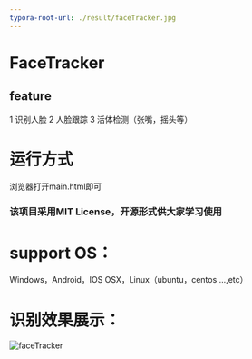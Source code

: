 ```yaml
---
typora-root-url: ./result/faceTracker.jpg
---
```


#  FaceTracker
## feature 
1  识别人脸
2  人脸跟踪
3 活体检测（张嘴，摇头等）


# 运行方式 
浏览器打开main.html即可

###  该项目采用MIT License，开源形式供大家学习使用

# support OS： 
 Windows，Android，IOS
 OSX，Linux（ubuntu，centos ...,etc）

# 识别效果展示：



![faceTracker](https://github.com/douyamv/FaceTracker/blob/master/result/faceTracker.jpg)
